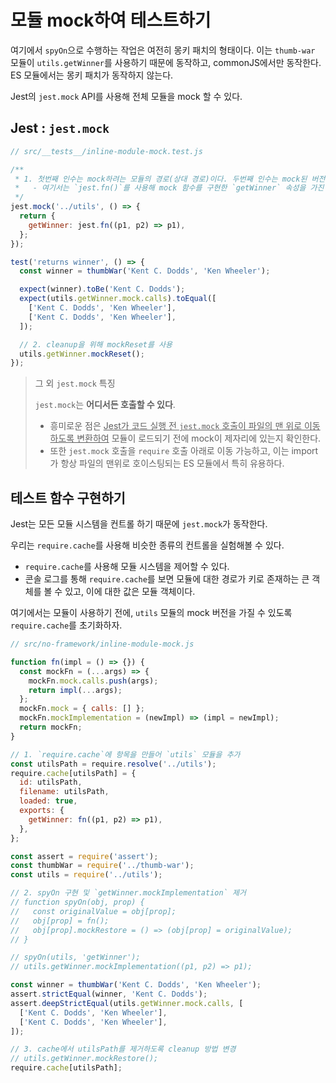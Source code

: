 # 모듈 mock하여 테스트하기

여기에서 `spyOn`으로 수행하는 작업은 여전히 몽키 패치의 형태이다.
이는 `thumb-war` 모듈이 `utils.getWinner`를 사용하기 때문에 동작하고, commonJS에서만 동작한다.
ES 모듈에서는 몽키 패치가 동작하지 않는다.

Jest의 `jest.mock` API를 사용해 전체 모듈을 mock 할 수 있다.

## Jest : `jest.mock`

```js
// src/__tests__/inline-module-mock.test.js

/**
 * 1. 첫번째 인수는 mock하려는 모듈의 경로(상대 경로)이다. 두번째 인수는 mock된 버전을 반환하는 모듈 팩토리 함수이다.
 *   - 여기서는 `jest.fn()`를 사용해 mock 함수를 구현한 `getWinner` 속성을 가진 객체를 반환한다.
 */
jest.mock('../utils', () => {
  return {
    getWinner: jest.fn((p1, p2) => p1),
  };
});

test('returns winner', () => {
  const winner = thumbWar('Kent C. Dodds', 'Ken Wheeler');

  expect(winner).toBe('Kent C. Dodds');
  expect(utils.getWinner.mock.calls).toEqual([
    ['Kent C. Dodds', 'Ken Wheeler'],
    ['Kent C. Dodds', 'Ken Wheeler'],
  ]);

  // 2. cleanup을 위해 mockReset를 사용
  utils.getWinner.mockReset();
});
```

> 그 외 `jest.mock` 특징
>
> `jest.mock`는 **어디서든 호출할 수 있다**.
>
> - 흥미로운 점은 <u>Jest가 코드 실행 전 `jest.mock` 호출이 파일의 맨 위로 이동하도록 변환하여</u> 모듈이 로드되기 전에 mock이 제자리에 있는지 확인한다.
> - 또한 `jest.mock` 호출을 `require` 호출 아래로 이동 가능하고, 이는 import가 항상 파일의 맨위로 호이스팅되는 ES 모듈에서 특히 유용하다.

## 테스트 함수 구현하기

Jest는 모든 모듈 시스템을 컨트롤 하기 때문에 `jest.mock`가 동작한다.

우리는 `require.cache`를 사용해 비슷한 종류의 컨트롤을 실험해볼 수 있다.

- `require.cache`를 사용해 모듈 시스템을 제어할 수 있다.
- 콘솔 로그를 통해 `require.cache`를 보면 모듈에 대한 경로가 키로 존재하는 큰 객체를 볼 수 있고, 이에 대한 값은 모듈 객체이다.

여기에서는 모듈이 사용하기 전에, `utils` 모듈의 mock 버전을 가질 수 있도록 `require.cache`를 초기화하자.

```js
// src/no-framework/inline-module-mock.js

function fn(impl = () => {}) {
  const mockFn = (...args) => {
    mockFn.mock.calls.push(args);
    return impl(...args);
  };
  mockFn.mock = { calls: [] };
  mockFn.mockImplementation = (newImpl) => (impl = newImpl);
  return mockFn;
}

// 1. `require.cache`에 항목을 만들어 `utils` 모듈을 추가
const utilsPath = require.resolve('../utils');
require.cache[utilsPath] = {
  id: utilsPath,
  filename: utilsPath,
  loaded: true,
  exports: {
    getWinner: fn((p1, p2) => p1),
  },
};

const assert = require('assert');
const thumbWar = require('../thumb-war');
const utils = require('../utils');

// 2. spyOn 구현 및 `getWinner.mockImplementation` 제거
// function spyOn(obj, prop) {
//   const originalValue = obj[prop];
//   obj[prop] = fn();
//   obj[prop].mockRestore = () => (obj[prop] = originalValue);
// }

// spyOn(utils, 'getWinner');
// utils.getWinner.mockImplementation((p1, p2) => p1);

const winner = thumbWar('Kent C. Dodds', 'Ken Wheeler');
assert.strictEqual(winner, 'Kent C. Dodds');
assert.deepStrictEqual(utils.getWinner.mock.calls, [
  ['Kent C. Dodds', 'Ken Wheeler'],
  ['Kent C. Dodds', 'Ken Wheeler'],
]);

// 3. cache에서 utilsPath를 제거하도록 cleanup 방법 변경
// utils.getWinner.mockRestore();
require.cache[utilsPath];
```
